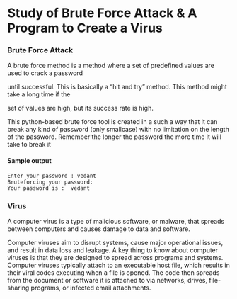 # Study of Brute Force Attack & A Program to Create a Virus

### Brute Force Attack
A brute force method is a method where a set of predefined values are used to crack a password 

until successful. This is basically a “hit and try” method. This method might take a long time if the 

set of values are high, but its success rate is high.



This python-based brute force tool is created in a such a way that it can break any kind of password (only smallcase) with no limitation on the length of the password. Remember the longer the password the more time it will take to break it

#### Sample output
```
Enter your password : vedant
Bruteforcing your password: 
Your password is :  vedant
```

### Virus
A computer virus is a type of malicious software, or malware, that spreads between computers and causes damage to data and software. 

Computer viruses aim to disrupt systems, cause major operational issues, and result in data loss and leakage. A key thing to know about computer viruses is that they are designed to spread across programs and systems. Computer viruses typically attach to an executable host file, which results in their viral codes executing when a file is opened. The code then spreads from the document or software it is attached to via networks, drives, file-sharing programs, or infected email attachments.


